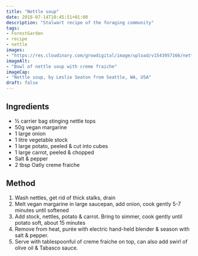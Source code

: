 ```yaml
---
title: "Nettle soup"
date: 2018-07-14T10:45:51+01:00
description: "Stalwart recipe of the foraging community"
tags: 
- ForestGarden
- recipe
- nettle
images: 
- "https://res.cloudinary.com/growdigital/image/upload/v1543957166/nettle-soup-42746778580.jpg"
imageAlt: 
- "Bowl of nettle soup with creme fraiche"
imageCap:
- "Nettle soup, by Leslie Seaton from Seattle, WA, USA"
draft: false
---
```


## Ingredients

* ½ carrier bag stinging nettle tops
* 50g vegan margarine
* 1 large onion
* 1 litre vegetable stock
* 1 large potato, peeled & cut into cubes
* 1 large carrot, peeled & chopped
* Salt & pepper
* 2 tbsp Oatly creme fraiche

## Method

1. Wash nettles, get rid of thick stalks, drain
2. Melt vegan margarine in large saucepan, add onion, cook gently 5-7 minutes until softened
3. Add stock, nettles, potato & carrot. Bring to simmer, cook gently until potato soft, about 15 minutes
4. Remove from heat, purée with electric hand-held blender & season with salt & pepper.
5. Serve with tablespoonful of creme fraiche on top, can also add swirl of olive oil & Tabasco sauce.
